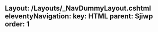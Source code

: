 Layout: /Layouts/_NavDummyLayout.cshtml
eleventyNavigation:
  key: HTML
  parent: Sjiwp
  order: 1
---
